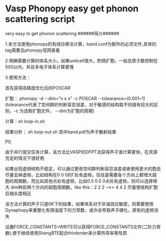 # Vasp Phonopy easy get phonon scattering script
very easy to get phonon scattering
######简介######

1.本方法使用phonopy的有线位移法计算，band.conf为额外的必须文件,具体的tag需要去phonopy官网查看

2.明确需要计算的体系大小，如果unitcell很大，酌情扩胞，一般总原子数控制在500以内，并且多电子体系计算更慢

3.使用方法：

首先获得高精度优化后的POSCAR

扩胞： phonopy -d --dim="x x x" -c POSCAR --tolearance=(0.001~1) (tolearance代表了空间群的判断容忍误差，对于敏感的结构取不同值有较大的区别，-c 为选取扩胞文件， --dim为扩胞的周期)

计算：sh loop-in.sh

结果分析： sh loop-out.sh 其中band.pdf为声子散射结果

PS:

由于并行提交任务计算，该方法比VASP的DFPT法获得声子谱计算更快，在资源充足的情况下很好用

如果出现虚频结构不稳定，可以通过更改空间群判断容忍误差或者使用更大的胞去尽量去掉虚频，比如结构在0 0 0的Γ处有虚频，往往是需要各个方向上都增大超胞的周期数，而比如其他点处有虚频，比如0.5 0.5 0点处有虚频，则可以选择增大 dim种前两个方向的超胞周期数，like this：2 2 2 -->> 4 4 2 尽量使结构扩胞后轴长度相近

该方法计算的声子只是0K下的结果，如果体系对于非谐效应敏感，则需要使用Dynaphopy来重整化有限温度下的力常数，或许会导致声子硬化，原有的虚频消失

设置FORCE_CONSTANTS=WRITE可以获得FORCE_CONSTANTS文件(二阶力常数),便于继续使用ShengBTE配合thirdorder来计算热导率等性质
